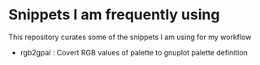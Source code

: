# Snippets I am frequently using
This repository curates some of the snippets I am using for my workflow

- rgb2gpal : Covert RGB values of palette to gnuplot palette definition
